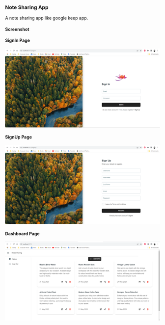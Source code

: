 ### Note Sharing App
A note sharing app like google keep app.


#### Screenshot
#### SignIn Page
![](screenshots/signin.png)

#### SignUp Page
![](screenshots/signup.png)

#### Dashboard Page
![](screenshots/dashboard.png)